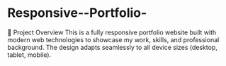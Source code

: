 # Responsive--Portfolio-
📌 Project Overview
This is a fully responsive portfolio website built with modern web technologies to showcase my work, skills, and professional background. The design adapts seamlessly to all device sizes (desktop, tablet, mobile).


